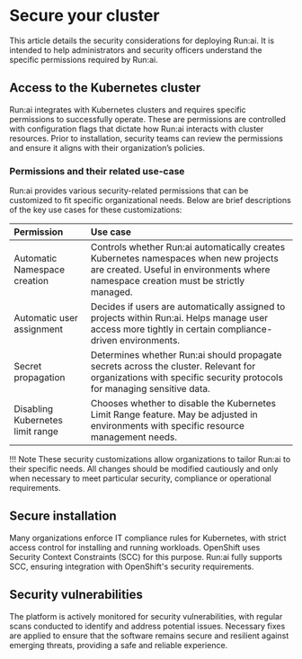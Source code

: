 # Secure your cluster

This article details the security considerations for deploying Run:ai. It is intended to help administrators and security officers understand the specific permissions required by Run:ai.

## Access to the Kubernetes cluster

Run:ai integrates with Kubernetes clusters and requires specific permissions to successfully operate. These are permissions are controlled with configuration flags that dictate how Run:ai interacts with cluster resources. Prior to installation, security teams can review the permissions and ensure it aligns with their organization’s policies.

### Permissions and their related use-case

Run:ai provides various security-related permissions that can be customized to fit specific organizational needs. Below are brief descriptions of the key use cases for these customizations:

| Permission | Use case |
| :---- | :---- |
| Automatic Namespace creation | Controls whether Run:ai automatically creates Kubernetes namespaces when new projects are created. Useful in environments where namespace creation must be strictly managed. |
| Automatic user assignment | Decides if users are automatically assigned to projects within Run:ai. Helps manage user access more tightly in certain compliance-driven environments. |
| Secret propagation | Determines whether Run:ai should propagate secrets across the cluster. Relevant for organizations with specific security protocols for managing sensitive data. |
| Disabling Kubernetes limit range | Chooses whether to disable the Kubernetes Limit Range feature. May be adjusted in environments with specific resource management needs. |

!!! Note
    These security customizations allow organizations to tailor Run:ai to their specific needs. All changes should be modified cautiously and only when necessary to meet particular security, compliance or operational requirements.

## Secure installation

Many organizations enforce IT compliance rules for Kubernetes, with strict access control for installing and running workloads. OpenShift uses Security Context Constraints (SCC) for this purpose. Run:ai fully supports SCC, ensuring integration with OpenShift's security requirements.

## Security vulnerabilities

The platform is actively monitored for security vulnerabilities, with regular scans conducted to identify and address potential issues. Necessary fixes are applied to ensure that the software remains secure and resilient against emerging threats, providing a safe and reliable experience.

